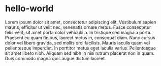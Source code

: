 # hello-world

Lorem ipsum dolor sit amet, consectetur adipiscing elit. Vestibulum sapien mauris, efficitur ut velit nec, venenatis ornare metus. Fusce consectetur felis velit, sit amet porta dolor vehicula a. In tristique sed magna a porta. Praesent eu quam finibus, laoreet metus in, consequat diam. Nunc cursus dolor vel libero gravida, sed mollis orci facilisis. Mauris iaculis quam vel pellentesque imperdiet. In porttitor metus eget iaculis varius. Pellentesque sit amet libero nibh. Aliquam sed nibh in nisi rutrum placerat non in quam. Duis commodo magna quis augue dictum laoreet.
